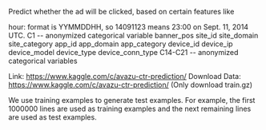 Predict whether the ad will be clicked, based on certain features like

hour: format is YYMMDDHH, so 14091123 means 23:00 on Sept. 11, 2014 UTC.
C1 -- anonymized categorical variable
banner_pos
site_id
site_domain
site_category
app_id
app_domain
app_category
device_id
device_ip
device_model
device_type
device_conn_type
C14-C21 -- anonymized categorical variables

Link: https://www.kaggle.com/c/avazu-ctr-prediction/
Download Data: https://www.kaggle.com/c/avazu-ctr-prediction/
(Only download train.gz)

We use training examples to generate test examples.
For example, the first 1000000 lines are used as training examples and the next
remaining lines are used as test examples.